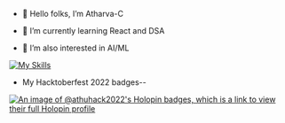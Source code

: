 - 👋 Hello folks, I’m Atharva-C

- 🌱 I’m currently learning React and DSA

- 👀 I’m also interested in AI/ML

[![My Skills](https://skillicons.dev/icons?i=js,html,css,fastapi,gcp,git,linkedin,netlify,nodejs,php,r,react,vscode,wordpress)](https://skillicons.dev)

- My Hacktoberfest 2022 badges--

[![An image of @athuhack2022's Holopin badges, which is a link to view their full Holopin profile](https://holopin.me/athuhack2022)](https://holopin.io/@athuhack2022)

<!---
Atharva-C/Atharva-C is a ✨ special ✨ repository because its `README.md` (this file) appears on your GitHub profile.
You can click the Preview link to take a look at your changes.
--->
